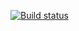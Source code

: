 [![Build status](https://ci.appveyor.com/api/projects/status/i78mg239ombc7e2j?svg=true)](https://ci.appveyor.com/project/LoDV-KRSK/aqa-1-2-task-3-postman-echo)
